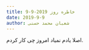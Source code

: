 ```yaml
---
title: خاطره روز 2019-9-9
date: 2019-9-9
author: شعبان محمد حسنی
---
```


اصلا یادم نمیاد امروز چی کار کردم.